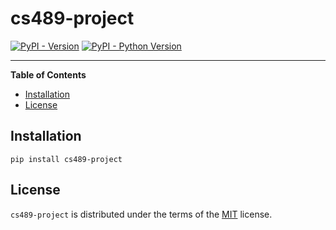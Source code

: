 # cs489-project

[![PyPI - Version](https://img.shields.io/pypi/v/cs489-project.svg)](https://pypi.org/project/cs489-project)
[![PyPI - Python Version](https://img.shields.io/pypi/pyversions/cs489-project.svg)](https://pypi.org/project/cs489-project)

-----

**Table of Contents**

- [Installation](#installation)
- [License](#license)

## Installation

```console
pip install cs489-project
```

## License

`cs489-project` is distributed under the terms of the [MIT](https://spdx.org/licenses/MIT.html) license.
